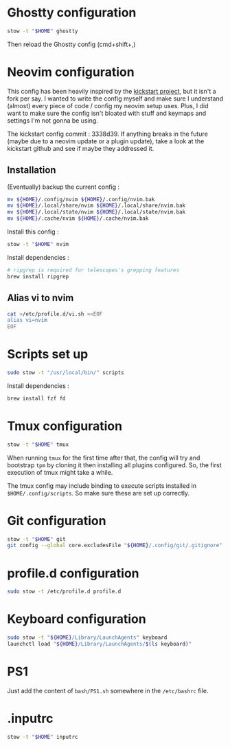# Ghostty configuration

```bash
stow -t "$HOME" ghostty
```

Then reload the Ghostty config (cmd+shift+,)

# Neovim configuration

This config has been heavily inspired by the [kickstart project](https://github.com/nvim-lua/kickstart.nvim), but it
isn't a fork per say. I wanted to write the config myself and make sure I understand (almost) every piece of code / config
my neovim setup uses. Plus, I did want to make sure the config isn't bloated with stuff and keymaps and settings I'm not
gonna be using.

The kickstart config commit : 3338d39. If anything breaks in the future (maybe due to a neovim update or a plugin update),
take a look at the kickstart github and see if maybe they addressed it.

## Installation

(Eventually) backup the current config :

~~~bash
mv ${HOME}/.config/nvim ${HOME}/.config/nvim.bak
mv ${HOME}/.local/share/nvim ${HOME}/.local/share/nvim.bak
mv ${HOME}/.local/state/nvim ${HOME}/.local/state/nvim.bak
mv ${HOME}/.cache/nvim ${HOME}/.cache/nvim.bak
~~~

Install this config :

~~~bash
stow -t "$HOME" nvim
~~~

Install dependencies :

~~~bash
# ripgrep is required for telescopes's grepping features
brew install ripgrep
~~~

## Alias vi to nvim

```bash
cat >/etc/profile.d/vi.sh <<EOF
alias vi=nvim
EOF
```

# Scripts set up

```bash
sudo stow -t "/usr/local/bin/" scripts
```

Install dependencies :

```bash
brew install fzf fd
```

# Tmux configuration

```bash
stow -t "$HOME" tmux
```

When running `tmux` for the first time after that, the config will try
and bootstrap `tpm` by cloning it then installing all plugins configured. So,
the first execution of tmux might take a while.

The tmux config may include binding to execute scripts installed in `$HOME/.config/scripts`.
So make sure these are set up correctly.

# Git configuration

~~~bash
stow -t "$HOME" git
git config --global core.excludesFile "${HOME}/.config/git/.gitignore"
~~~

# profile.d configuration

```bash
sudo stow -t /etc/profile.d profile.d
```

# Keyboard configuration

~~~bash
sudo stow -t "${HOME}/Library/LaunchAgents" keyboard
launchctl load "${HOME}/Library/LaunchAgents/$(ls keyboard)"
~~~

# PS1

Just add the content of `bash/PS1.sh` somewhere in the `/etc/bashrc` file.

# .inputrc

```bash
stow -t "$HOME" inputrc
```

